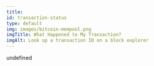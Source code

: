 ```yaml
--- 
title: 
id: transaction-status
type: default
img: images/bitcoin-mempool.png
imgTitle: What Happened to My Transaction?
imgAlt: Look up a transaction ID on a block explorer
---
```


undefined

